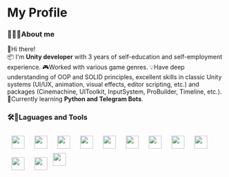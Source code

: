 # My Profile
### 🧘🏽‍♂️About me
👋Hi there! 
<br>📦 I'm <b>Unity developer</b> with 3 years of self-education and self-employment experience. 🎮Worked with various game genres.
💡Have deep understanding of OOP and SOLID principles, excellent skills in classic Unity systems (UI/UX, animation, visual effects, editor scripting, etc.) and packages (Cinemachine, UIToolkit, InputSystem, ProBuilder, Timeline, etc.).
<br>🌱Currently learning <b>Python and Telegram Bots</b>.
<!--
[![Anurag's GitHub stats](https://github-readme-stats.vercel.app/api?username=JustKovalchuk)](https://github.com/anuraghazra/github-readme-stats)
![Anurag's GitHub stats](https://github-readme-stats.vercel.app/api?username=JustKovalchuk&show=reviews,discussions_started,discussions_answered,prs_merged,prs_merged_percentage)
-->
### 🛠️🧰Laguages and Tools
<div>
  <img align=left width=30 style="padding: 10px" src="https://cdn.jsdelivr.net/gh/devicons/devicon/icons/unity/unity-original.svg" />
  <img align=left width=30 style="padding: 10px" src="https://cdn.jsdelivr.net/gh/devicons/devicon/icons/csharp/csharp-original.svg" />
  <img align=left width=30 style="padding: 10px" src="https://cdn.jsdelivr.net/gh/devicons/devicon/icons/python/python-original.svg" />
  <img align=left width=30 style="padding: 10px" src="https://cdn.jsdelivr.net/gh/devicons/devicon/icons/cplusplus/cplusplus-original.svg" />
  <img align=left width=30 style="padding: 10px" src="https://cdn.jsdelivr.net/gh/devicons/devicon/icons/c/c-original.svg" />
</div>

<div>
  <img align=left width=30 style="padding: 10px" src="https://cdn.jsdelivr.net/gh/devicons/devicon/icons/html5/html5-original.svg" />
  <img align=left width=30 style="padding: 10px" src="https://cdn.jsdelivr.net/gh/devicons/devicon/icons/css3/css3-original.svg" />
  <img align=left width=30 style="padding: 10px" src="https://cdn.jsdelivr.net/gh/devicons/devicon/icons/javascript/javascript-original.svg" />
</div>

<img align=left width=30 style="padding: 10px" src="https://cdn.jsdelivr.net/gh/devicons/devicon/icons/git/git-original.svg" />
<img align=left width=30 style="padding: 10px" src="https://cdn.jsdelivr.net/gh/devicons/devicon/icons/visualstudio/visualstudio-plain.svg" />
<img align=left width=30 style="padding: 10px" src="https://cdn.jsdelivr.net/gh/devicons/devicon/icons/vscode/vscode-original.svg" />


<img align=left width=30 src="https://cdn.jsdelivr.net/gh/devicons/devicon/icons/pycharm/pycharm-original.svg" />

<!--
**JustKovalchuk/JustKovalchuk** is a ✨ _special_ ✨ repository because its `README.md` (this file) appears on your GitHub profile.

Here are some ideas to get you started:

- 🔭 I’m currently working on ...
-  I’m currently learning ...
- 👯 I’m looking to collaborate on ...
- 🤔 I’m looking for help with ...
- 💬 Ask me about ...
- 📫 How to reach me: ...
- 😄 Pronouns: ...
- ⚡ Fun fact: ...
-->
